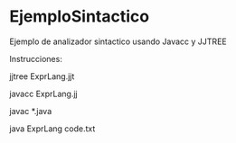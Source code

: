 # EjemploSintactico
Ejemplo de analizador sintactico usando Javacc y JJTREE

<p> Instrucciones: </p>
<p> jjtree ExprLang.jjt </p>
<p> javacc ExprLang.jj </p>
<p> javac *.java </p>
<p> java ExprLang code.txt </p>
